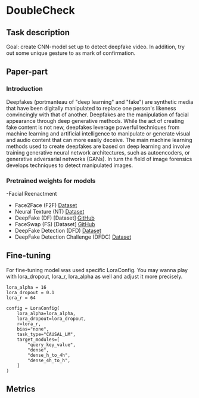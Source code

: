# DoubleCheck

## Task description

Goal: create CNN-model set up to detect deepfake video. In addition, try out some unique gesture to as mark of confirmation.  

## Paper-part

### Introduction

Deepfakes (portmanteau of "deep learning" and "fake") are synthetic media that have been digitally manipulated to replace one person's likeness convincingly with that of another. 
Deepfakes are the manipulation of facial appearance through deep generative methods. 
While the act of creating fake content is not new, deepfakes leverage powerful techniques from machine learning and artificial intelligence to manipulate or generate visual and audio content that can more easily deceive. 
The main machine learning methods used to create deepfakes are based on deep learning and involve training generative neural network architectures, such as autoencoders,
or generative adversarial networks (GANs). In turn the field of image forensics develops techniques to detect manipulated images.

### Pretrained weights for models

-Facial Reenactment
*    Face2Face (F2F) [Dataset](https://github.com/ondyari/FaceForensics)
*    Neural Texture (NT) [Dataset](https://github.com/ondyari/FaceForensics)
*    DeepFake (DF) [Dataset] [GitHub](https://github.com/ondyari/FaceForensics)
*    FaceSwap (FS) [Dataset] [GitHub](https://github.com/ondyari/FaceForensics)
*    DeepFake Detection (DFD) [Dataset](https://github.com/ondyari/FaceForensics)
*    DeepFake Detection Challenge (DFDC) [Dataset](https://dfdc.ai/login)

## Fine-tuning
For fine-tuning model was used specific LoraConfig. You may wanna play with lora_dropout, lora_r, lora_alpha as well and adjust it more precisely.
```
lora_alpha = 16
lora_dropout = 0.1
lora_r = 64

config = LoraConfig(
    lora_alpha=lora_alpha,
    lora_dropout=lora_dropout,
    r=lora_r,
    bias="none",
    task_type="CAUSAL_LM",
    target_modules=[
        "query_key_value",
        "dense",
        "dense_h_to_4h",
        "dense_4h_to_h",
    ]
)
```
## Metrics
